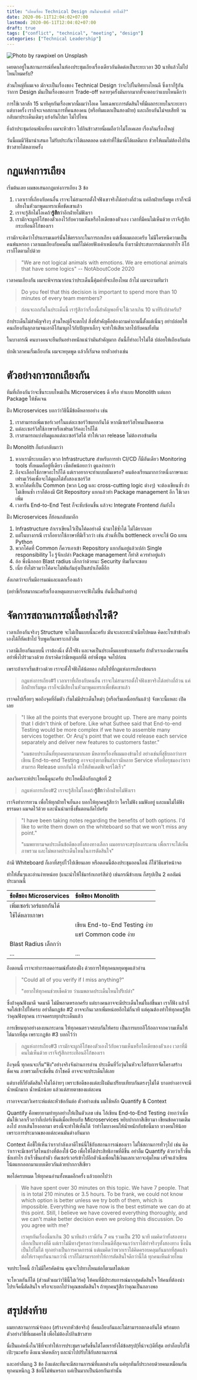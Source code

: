 ```yaml
---
title: "เถียงเรื่อง Technical Design กันไม่จบซักที ทำไงดี?"
date: 2020-06-11T12:04:02+07:00
lastmod: 2020-06-11T12:04:02+07:00
draft: true
tags: ["conflict", "technical", "meeting", "design"]
categories: ["Technical Leadership"]
---
```


![Photo by rawpixel on Unsplash](/img/covers/interview-02.png)

เคยตกอยู่ในสถานการณ์ที่คนในห้องประชุมเถียงเรื่องเดียวกันติดต่อเป็นระยะเวลา 30 นาทีแล้วไม่ไปไหนไหมครับ?

ส่วนใหญ่ที่ผมเจอ มักจะเป็นเรื่องของ Technical Design ว่าจะไปในทิศทางไหนดี ซึ่งเราก็รู้กันว่าการ Design มันเป็นเรื่องของการ Trade-off หลายๆครั้งมันยากมากที่จะตอบว่าแบบไหนดีกว่า

การใช้เวลาสัก 15 นาทีคุยกันเรื่องพวกนี้ผมว่าโอเค โดยเฉพาะการตัดสินใจที่มีผลกระทบในระยะยาว แต่บางครั้ง เราก็จะเจอสถานการที่คนสองคน (หรือทีมแตกเป็นสองฝ่าย) และเถียงกันไม่จบเสียที วนกลับมาประเด็นเดิมๆ แย้งกันไปมา ไม่ไปไหน

ยิ่งถ้าประชุมก่อนพักเที่ยง ผมจะหิวข้าว ไปกินข้าวสายนี่ผมถือว่าไม่โอเคเลย เรื่องกินเรื่องใหญ่

วันนี้ผมมีวิธีมานำเสนอ ไม่รับประกันว่าได้ผลตลอด แต่เท่าที่ใช้มานี่ได้ผลดีมาก ช่วยให้ผมไม่ต้องไปกินข้าวสายได้หลายครั้ง

<!--more-->

# กฏแห่งการเถียง

เริ่มต้นเลย ผมขอเสนอกฏแห่งการเถียง 3 ข้อ

1. เวลาเราที่เถียงกับคนอื่น เราจะไม่สามารถตั้งใจฟังเขาจริงได้อย่างถี่ถ้วน แค่อีกฝ่ายเริ่มพูด เราก็จะมีเสียงในหัวมาพูดแทรกเพื่อขัดเขาแล้ว
2. เราจะรู้สึกไม่โอเคถ้า**รู้สึก**ว่าอีกฝ่ายไม่ฟังเรา
3. เรามักจะผูกอีโก้ของตัวเองไว้กับความเห็นหรือไอเดียของตัวเอง เวลาที่มีคนไม่เห็นด้วย เราจึงรู้สึกกระเทือนอีโก้ของเรา

เรามักจะคิดว่าโปรแกรมเมอร์นั้นใช้ตรรกกะในการถกเถียง แต่เชื่อผมเถอะครับ ไม่มีใครหนีความเป็นคนพ้นหรอก เวลาผมเถียงกับคนอื่น ผมก็ไม่ค่อยฟังเค้าเหมือนกัน ยิ่งเรามีประสบการณ์มากเท่าไร อีโก้เราก็โตตามไปด้วย

> "We are not logical animals with emotions. We are emotional animals that have some logics" -- NotAboutCode 2020

เวลาคนเถียงกัน ผมจะพิจารณาก่อนว่าประเด็นนี้คุ้มค่าที่จะเถียงไหม ถ้าไม่ ผมจะถามทีมว่า

> Do you feel that this decision is important to spend more than 10 minutes of every team members?

> ก่อนจะถกกันในประเด็นนี้ เรารู้สึกว่าเรื่องนี้สำคัญพอที่จะใช้เวลาเกิน 10 นาทีรึเปล่าครับ?


ถ้าประเด็นไม่สำคัญจริงๆ ส่วนใหญ่ก็จะตกไป สิ่งที่สำคัญคือต้องถามคำถามนี้ตั้งแต่เนิ่นๆ อย่าปล่อยให้คนเถียงกันลุกลามจนเอาอีโก้มาผูกไว้กับปัญหาเล็กๆ จะทำให้เสียเวลาไปกับคนทั้งทีม

ในบางกรณี คนบางคนจะยืนยันอย่างหนักแน่ว่ามันสำคัญมาก อันนี้ก็ทำอะไรไม่ได้ ปล่อยให้เถียงกันต่อ

ปกติเวลาคนเริ่มเถียงกัน ผมจะหยุดพูด แล้วก็เริ่มจด ยกตัวอย่างเช่น

# ตัวอย่างการถกเถียงกัน

ทีมที่เถียงกันว่าจะขึ้นระบบใหม่เป็น Microservices ดี หรือ ทำแบบ Monolith แต่แยก Package ให้ชัดเจน

ฝั่ง Microservices บอกว่าวิธีนี้มีข้อดีหลายอย่าง เช่น

1. เราสามารถเพิ่มเซอร์เวอร์ในแต่ละเซอร์วิซแยกกันได้ หากมีเซอร์วิสไหนเป็นคอขวด
2. แต่ละเซอร์วิสใช้ภาษาหรือเฟรมเวิร์คอะไรก็ได้
3. เราสามารถแบ่งทีมดูแลแต่ละเซอร์วิสได้ ทำให้เวลา release ไม่ต้องรอข้ามทีม

ฝั่ง Monolith ก็แย้งกลับมาว่า

1. หากเรามีระบบเดียว พวก Infrastructure สำหรับการทำ CI/CD ก็มีอันเดียว Monitoring tools ทั้งหมดก็อยู่ที่เดียว เซ็ตอัพน้อยกว่า ดูแลง่ายกว่า
2. ถึงจะเลือกใช้ภาษาอะไรก็ได้ แต่เราอยากจะทำแบบนั้นเหรอ? คนต้องเรียนมากกว่าหนึ่งภาษาและเฟรมเวิร์คเพื่อจะได้ดูแลได้ทั้งสองเซอร์วิส
3. พวกโค้ดที่เป็น Common (พวก Log และ cross-cutting logic ต่างๆ) จะต้องเขียนซ้ำ ถ้าไม่เขียนซ้ำ เราก็ต้องมี Git Repository แยกแล้วทำ Package management อีก ใช้เวลาเพิ่ม
4. เวลารัน End-to-End Test ก็จะซับซ้อนขึ้น แล้วจะ Integrate Frontend กันยังไง

ฝั่ง Microservices ก็ย้อนกลับมาอีก

1. Infrastructure ถ้าเราเขียนไว้เป็นโค้ดอย่างดี นำมาใช้ซ้ำได้ ไม่ได้ยากเลย
2. แต่ในบางกรณี เราก็อยากใช้ภาษาที่มีเร็วกว่า เช่น ส่วนที่เป็น bottleneck อาจจะใช้ Go แทน Python
3. พวกโค้ดที่ Common ก็ควรเอาเข้า Repository แยกกันอยู่แล้วเปล่า Single responsibility ไง รู้จักเปล่า  Package management ก็ทำสิ ควรทำอยู่แล้ว
4. อ้อ พึ่งนึกออก Blast radius เล็กกว่าด้วยนะ Security ทีมเริ่มจะชอบ
5. เนี่ย ยังไม่รวมว่าโค้ดจะไม่พันกันยุ่งเป็นสปาเก็ตตี้อีก

สังเกตว่าจะเริ่มมีอารมณ์และแตกเรื่องแล้ว

(อย่าซีเรียสมากนะครับเรื่องเหตุผลบางอาจจะฟังไม่ขึ้น อันนี้เป็นตัวอย่าง)

# จัดการสถานการณ์นี้อย่างไรดี?

เวลาเถียงกันจริงๆ Structure จะไม่เป็นแบบนี้นะครับ มันจะเละเทะนัวเนียไปหมด คิดอะไรเข้าข้างตัวเองได้ก็ยัดเข้าไป รีบพูดกันเพราะกลัวลืม

เวลามีเถียงกันแบบนี้ เราต้องนิ่ง ตั้งใจฟัง และจดเป็นประเด็นแบบข้างบนครับ ถ้าตัวเราเองมีความเห็น อย่าพึ่งไปร่วมวงด้วย ถ้าเราคิดว่ามีเหตุผลที่ดี อย่าพึ่งพูด จดไปก่อน

เพราะถ้าเราเริ่มเข้าวงด้วย เราจะตั้งใจฟังได้น้อยลง กลับไปที่กฏแห่งการเถียงข้อแรก

> กฏแห่งการเถียง#1 เวลาเราที่เถียงกับคนอื่น เราจะไม่สามารถตั้งใจฟังเขาจริงได้อย่างถี่ถ้วน แค่อีกฝ่ายเริ่มพูด เราก็จะมีเสียงในหัวมาพูดแทรกเพื่อขัดเขาแล้ว


เราจดไปเรื่อยๆ พอถึงจุดที่อิ่มตัว เริ่มไม่มีประเด็นใหม่ๆ (หรือเริ่มเหนื่อยกันแล้ว) จังหวะนี้แหละ เปิดเลย

> "I like all the points that everyone brought up. There are many points that I didn't think of before. Like what Suthee said that End-to-end Testing would be more complex if we have to assemble many services together. Or Aruj's point that we could release each service separately and deliver new features to customers faster."
>
> "ผมชอบประเด็นที่ทุกคนยกมามากเลย มีหลายเรื่องที่ผมมองข้ามไป อย่างเช่นที่สุธีบอกว่าการเขียน End-to-end Testing อาจจะยุ่งยากขึ้นถ้าเรามีหลาย Service หรือที่อรุชมองว่าเราสามารถ Release แยกกันได้ ทำให้อัพเดตฟีเจอร์ได้เร็ว"

ลองวิเคราะห์ประโยคนี้ดูนะครับ ประโยคนี้อิงกับกฏข้อที่ 2

> กฏแห่งการเถียง#2 เราจะรู้สึกไม่โอเคถ้า**รู้สึก**ว่าอีกฝ่ายไม่ฟังเรา

เราจึงทำการทวน เพื่อให้ทุกฝ่ายใจเย็นลง บอกให้ทุกคนรู้สึกว่า ใครไม่ฟัง ผมฟังอยู่ และผมไม่ได้ฟังธรรมดา ผมจดไว้ด้วย และนั่นนำมาซึ่งขั้นตอนถัดไปครับ

> "I have been taking notes regarding the benefits of both options. I'd like to write them down on the whiteboard so that we won't miss any point."
>
> "ผมพยายามจดประเด็นข้อดีของทั้งสองทางเลือก  ผมอยากจะสรุปลงกระดาน เพื่อเราจะได้เห็นภาพรวม และไม่พลาดประเด็นไหนในการตัดสินใจ"

ถ้ามี Whiteboard ก็เอาที่สรุปไว้ไปเขียนเลย หรือตอนนี้ต้องประชุมออนไลน์ ก็ใช้วิธีแชร์หน้าจอ

ทำให้สั้นๆและอ่านง่ายหน่อย (แนะนำให้ใช้มาร์กเกอร์สีดำ) เช่นกรณีข้างบน ก็สรุปเป็น 2 คอลัมน์ ประมาณนี้

| ข้อดีของ Microservices | ข้อดีของ Monolith |
| :---| :------ |
| เพิ่มเซอร์เวอร์แยกกันได้ |  |
| ใช้ได้หลายภาษา |  |
|  | เขียน End-to-End Testing ง่าย |
|  | แชร์ Common code ง่าย |
| Blast Radius เล็กกว่า |  |
| ... | ... |


ถึงตอนนี้ เราจะทำการลดอารมณ์ทั้งสองฝั่ง ด้วยการให้ทุกคนหยุดพูดแล้วอ่าน

> "Could all of you verify if I miss anything?"
>
> "อยากให้ทุกคนช่วยเช็คด้วย ว่าผมพลาดประเด็นไหนไปรึเปล่า"

ซึ่งถ้าคุณฟังมาดี จดมาดี ไม่มีพลาดหรอกครับ แต่บางคนอาจจะมีประเด็นใหม่โผล่ขึ้นมา เราก็ฟัง แล้วก็จดใส่เข้าไปให้ครบ  อย่าลืมกฏข้อ #2 อาจจะกินเวลาเพิ่มหน่อยอีกไม่กี่นาที แต่คุณต้องทำให้ทุกคนรู้สึกว่าคุณฟังทุกคน เราจดครบทุกประเด็นแล้ว

การเขียนทุกอย่างลงบนกระดาน ให้ทุกคนตรวจสอบกันให้ครบ เป็นการแยกอีโก้ออกจากความเห็นให้ได้มากที่สุด  เพราะกฏข้อ #3 บอกไว้ว่า

> กฏแห่งการเถียง#3 เรามักจะผูกอีโก้ของตัวเองไว้กับความเห็นหรือไอเดียของตัวเอง เวลาที่มีคนไม่เห็นด้วย เราจึงรู้สึกกระเทือนอีโก้ของเรา

ถึงจุดนี้ ทุกคนจะเริ่ม"ฟัง"อย่างจริงจังผ่านการอ่าน ประเด็นที่วิ่งวุ่นในหัวจะได้รับการจัดโครงสร้างชัดเจน ภาพรวมก็จะชัดขึ้น ถ้าโชคดี อาจจะจบประเด็นได้เลย


แต่บางทีก็ยังตัดสินใจไม่ได้ง่ายๆ เพราะข้อดีของแต่ละฝั่งมันเปรียบเทียบกันตรงๆไม่ได้ บางอย่างอาจจะมีน้ำหนักมาก น้ำหนักน้อย แล้วแต่สายตาของแต่ละคน

เราอาจจะมาวิเคราะห์แต่ละหัวข้อกันต่อ ตัวอย่างเช่น ผมใช้หลัก Quantify & Context

Quantify คือพยายามทำทุกอย่างให้เป็นตัวเลข เช่น ไอ้เขียน End-to-End Testing ง่ายกว่าเนี่ย มันใช้เวลาเร็วกว่ากี่เปอร์เซ็นต์เมื่อเทียบกับ Microservices หยิบปากกาสีเขียวมา เขียนข้อความเติมลงไป ลากเส้นโยงออกมา ตรงนี้จะทำให้เห็นได้ ว่าทำไมบางคนให้น้ำหนักกับข้อนี้มาก บางคนให้น้อย เพราะการประมาณของแต่ละคนมันต่างกันมาก

Context คือชี้ให้เห็นว่าเรากำลังเอาดีไซน์นี้ใช้กับสถานการณ์ของเรา ไม่ใช่สถานการทั่วๆไป เช่น คิดว่าเราจะมีเซอร์วิสไหนบ้างที่ต้องใช้ Go เพื่อให้ได้ประสิทธิภาพที่ดีขึ้น อย่าลืม Quantify ด้วยว่าเร็วขึ้นซักเท่าไร ถ้าเร็วขึ้นเท่าตัว ยัดเซอร์เวอร์เข้าไปอีกตัวนึงเพื่อนใช้เงินแลกเวลาจะคุ้มไหม เสร็จแล้วเขียนโน้ตแยกออกมาแบบเดียวกันด้วยปากกาสีเขียว

พอไล่ครบหมด ให้ทุกคนอ่านทั้งหมดอีกครั้ง แล้วบอกไปว่า

> We have spent over 30 minutes on this topic. We have 7 people. That is in total 210 minutes or 3.5 hours. To be frank, we could not know which option is better unless we try both of them, which is impossible. Everything we have now is the best estimate we can do at this point. Still, I believe we have covered everything thoroughly, and we can't make better decision even we prolong this discussion. Do you agree with me?
>
> เราคุยกันเรื่องนี้มาเกิน 30 นาทีแล้ว เรามีกัน 7 คน รวมเป็น 210 นาที ผมคิดว่าทั้งสองทางเลือกเป็นทางที่ดี แต่เราไม่มีทางรู้หรอกว่าทางไหนดีที่สุดจนกว่าเราได้ทำจริงๆทั้งสองทาง ซึ่งนั่นเป็นไปไม่ได้ ทุกอย่างเป็นการคาดการณ์  แต่ผมคิดว่าพวกเราได้คิดครอบคลุมกันมากที่สุดแล้ว ต่อให้เราคุยกันนานกว่านี้ เราก็ไม่สามารถทำให้การตัดสินใจดีกว่านี้ได้ ทุกคนเห็นด้วยไหม

จบประโยคนี้ ถ้าไม่มีใครคัดค้าน คุณจะไปทางไหนต่อก็ตามสไตล์เลย

จะโหวตกันก็ได้ (ส่วนตัวผมว่าวิธีนี้ไม่เวิร์ค) ให้คนที่มีประสบการณ์มากสุดตัดสินใจ ให้คนที่ต้องนำโปรเจ็คนี้ตัดสินใจ หรือจะบอกไปว่าคุณขอตัดสินใจ ถ้าทุกคนรู้สึกว่าคุณเป็นกลางพอ

# สรุปส่งท้าย
ผมยกสถานการณ์จำลอง (สร้างจากหัวข้อจริง) ที่คนเถียงกันและไม่สามารถตกลงกันได้ พร้อมยกตัวอย่างวิธีที่ผมเคยใช้ เพื่อไม่ต้องไปกินข้าวสาย

นี่เป็นแค่หนึ่งในวิธีที่จะทำให้การประชุมรวดรัดขึ้นได้โดยเรายังได้ข้อสรุป(ที่น่าจะ)ดีที่สุด อย่าก็อบไปใช้เป้ะๆนะครับ ดึงแนวคิดหลักๆ และนำไปปรับใช้กับสถานการณ์

และอย่าลืมกฏ 3 ข้อ ถึงแต่ละทีมจะมีสถานการณ์ที่แตกต่างกัน แค่ทุกทีมก็ประกอบด้วยคนเหมือนกัน ทุกคนหนีกฏ 3 ข้อนี้ไม่พ้นหรอก แค่เป็นมากเป็นน้อยกันเท่านั้น
